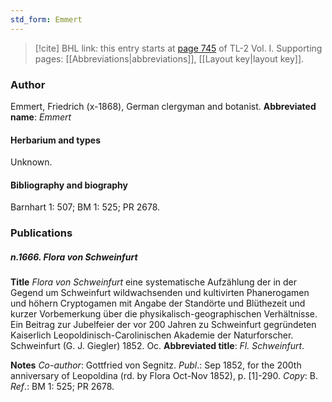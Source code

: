 ```yaml
---
std_form: Emmert
---
```


> [!cite] BHL link: this entry starts at [page 745](https://www.biodiversitylibrary.org/page/33120876) of TL-2 Vol. I.
> Supporting pages: [[Abbreviations|abbreviations]], [[Layout key|layout key]].

### Author

Emmert, Friedrich (x-1868), German clergyman and botanist. 
**Abbreviated name**: *Emmert*

#### Herbarium and types

Unknown.

#### Bibliography and biography

Barnhart 1: 507; BM 1: 525; PR 2678.

### Publications

##### n.1666. Flora von Schweinfurt

**Title**
*Flora von Schweinfurt* eine systematische Aufzählung der in der Gegend um Schweinfurt wildwachsenden und kultivirten Phanerogamen und höhern Cryptogamen mit Angabe der Standörte und Blüthezeit und kurzer Vorbemerkung über die physikalisch-geographischen Verhältnisse. Ein Beitrag zur Jubelfeier der vor 200 Jahren zu Schweinfurt gegründeten Kaiserlich Leopoldinisch-Carolinischen Akademie der Naturforscher. Schweinfurt (G. J. Giegler) 1852. Oc.
**Abbreviated title**: *Fl. Schweinfurt*.

**Notes**
*Co-author*: Gottfried von Segnitz.
*Publ*.: Sep 1852, for the 200th anniversary of Leopoldina (rd. by Flora Oct-Nov 1852), p. \[1\]-290. *Copy*: B.
*Ref*.: BM 1: 525; PR 2678.

